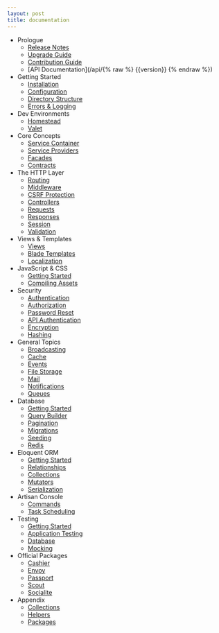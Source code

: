 ```yaml
---
layout: post
title: documentation
---
```

- Prologue
    - [Release Notes](/laravel_tw/docs/master/releases)
    - [Upgrade Guide](/laravel_tw/docs/master/upgrade)
    - [Contribution Guide](/laravel_tw/docs/master/contributions)
    - [API Documentation](/api/{% raw %} {{version}} {% endraw %})
- Getting Started
    - [Installation](/laravel_tw/docs/master/installation)
    - [Configuration](/laravel_tw/docs/master/configuration)
    - [Directory Structure](/laravel_tw/docs/master/structure)
    - [Errors & Logging](/laravel_tw/docs/master/errors)
- Dev Environments
    - [Homestead](/laravel_tw/docs/master/homestead)
    - [Valet](/laravel_tw/docs/master/valet)
- Core Concepts
    - [Service Container](/laravel_tw/docs/master/container)
    - [Service Providers](/laravel_tw/docs/master/providers)
    - [Facades](/laravel_tw/docs/master/facades)
    - [Contracts](/laravel_tw/docs/master/contracts)
- The HTTP Layer
    - [Routing](/laravel_tw/docs/master/routing)
    - [Middleware](/laravel_tw/docs/master/middleware)
    - [CSRF Protection](/laravel_tw/docs/master/csrf)
    - [Controllers](/laravel_tw/docs/master/controllers)
    - [Requests](/laravel_tw/docs/master/requests)
    - [Responses](/laravel_tw/docs/master/responses)
    - [Session](/laravel_tw/docs/master/session)
    - [Validation](/laravel_tw/docs/master/validation)
- Views & Templates
    - [Views](/laravel_tw/docs/master/views)
    - [Blade Templates](/laravel_tw/docs/master/blade)
    - [Localization](/laravel_tw/docs/master/localization)
- JavaScript & CSS
    - [Getting Started](/laravel_tw/docs/master/frontend)
    - [Compiling Assets](/laravel_tw/docs/master/elixir)
- Security
    - [Authentication](/laravel_tw/docs/master/authentication)
    - [Authorization](/laravel_tw/docs/master/authorization)
    - [Password Reset](/laravel_tw/docs/master/passwords)
    - [API Authentication](/laravel_tw/docs/master/passport)
    - [Encryption](/laravel_tw/docs/master/encryption)
    - [Hashing](/laravel_tw/docs/master/hashing)
- General Topics
    - [Broadcasting](/laravel_tw/docs/master/broadcasting)
    - [Cache](/laravel_tw/docs/master/cache)
    - [Events](/laravel_tw/docs/master/events)
    - [File Storage](/laravel_tw/docs/master/filesystem)
    - [Mail](/laravel_tw/docs/master/mail)
    - [Notifications](/laravel_tw/docs/master/notifications)
    - [Queues](/laravel_tw/docs/master/queues)
- Database
    - [Getting Started](/laravel_tw/docs/master/database)
    - [Query Builder](/laravel_tw/docs/master/queries)
    - [Pagination](/laravel_tw/docs/master/pagination)
    - [Migrations](/laravel_tw/docs/master/migrations)
    - [Seeding](/laravel_tw/docs/master/seeding)
    - [Redis](/laravel_tw/docs/master/redis)
- Eloquent ORM
    - [Getting Started](/laravel_tw/docs/master/eloquent)
    - [Relationships](/laravel_tw/docs/master/eloquent-relationships)
    - [Collections](/laravel_tw/docs/master/eloquent-collections)
    - [Mutators](/laravel_tw/docs/master/eloquent-mutators)
    - [Serialization](/laravel_tw/docs/master/eloquent-serialization)
- Artisan Console
    - [Commands](/laravel_tw/docs/master/artisan)
    - [Task Scheduling](/laravel_tw/docs/master/scheduling)
- Testing
    - [Getting Started](/laravel_tw/docs/master/testing)
    - [Application Testing](/laravel_tw/docs/master/application-testing)
    - [Database](/laravel_tw/docs/master/database-testing)
    - [Mocking](/laravel_tw/docs/master/mocking)
- Official Packages
    - [Cashier](/laravel_tw/docs/master/billing)
    - [Envoy](/laravel_tw/docs/master/envoy)
    - [Passport](/laravel_tw/docs/master/passport)
    - [Scout](/laravel_tw/docs/master/scout)
    - [Socialite](https://github.com/laravel/socialite)
- Appendix
    - [Collections](/laravel_tw/docs/master/collections)
    - [Helpers](/laravel_tw/docs/master/helpers)
    - [Packages](/laravel_tw/docs/master/packages)
